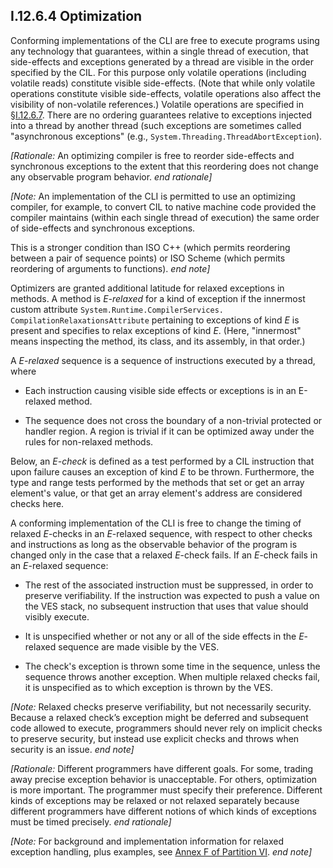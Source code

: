 ## I.12.6.4 Optimization

Conforming implementations of the CLI are free to execute programs using any technology that guarantees, within a single thread of execution, that side-effects and exceptions generated by a thread are visible in the order specified by the CIL. For this purpose only volatile operations (including volatile reads) constitute visible side-effects. (Note that while only volatile operations constitute visible side-effects, volatile operations also affect the visibility of non-volatile references.) Volatile operations are specified in §[I.12.6.7](#todo-missing-hyperlink). There are no ordering guarantees relative to exceptions injected into a thread by another thread (such exceptions are sometimes called "asynchronous exceptions" (e.g., `System.Threading.ThreadAbortException`).

_[Rationale:_ An optimizing compiler is free to reorder side-effects and synchronous exceptions to the extent that this reordering does not change any observable program behavior. _end rationale]_

_[Note:_ An implementation of the CLI is permitted to use an optimizing compiler, for example, to convert CIL to native machine code provided the compiler maintains (within each single thread of execution) the same order of side-effects and synchronous exceptions.

This is a stronger condition than ISO C++ (which permits reordering between a pair of sequence points) or ISO Scheme (which permits reordering of arguments to functions). _end note]_

Optimizers are granted additional latitude for relaxed exceptions in methods.  A method is *E-relaxed* for a kind of exception if the innermost custom attribute `System.Runtime.CompilerServices. CompilationRelaxationsAttribute` pertaining to exceptions of kind *E* is present and specifies to relax exceptions of kind *E*. (Here, "innermost" means inspecting the method, its class, and its assembly, in that order.)

A *E-relaxed* sequence is a sequence of instructions executed by a thread, where

 * Each instruction causing visible side effects or exceptions is in an E-relaxed method.

 * The sequence does not cross the boundary of a non-trivial protected or handler region. A region is trivial if it can be optimized away under the rules for non-relaxed methods.

Below, an *E-check* is defined as a test performed by a CIL instruction that upon failure causes an exception of kind *E* to be thrown. Furthermore, the type and range tests performed by the methods that set or get an array element's value, or that get an array element's address are considered checks here.

A conforming implementation of the CLI is free to change the timing of relaxed *E*-checks in an *E*-relaxed sequence, with respect to other checks and instructions as long as the observable behavior of the program is changed only in the case that a relaxed *E*-check fails. If an *E*-check fails in an *E*-relaxed sequence:

 * The rest of the associated instruction must be suppressed, in order to preserve verifiability. If the instruction was expected to push a value on the VES stack, no subsequent instruction that uses that value should visibly execute.

 * It is unspecified whether or not any or all of the side effects in the *E*-relaxed sequence are made visible by the VES.

 * The check's exception is thrown some time in the sequence, unless the sequence throws another exception. When multiple relaxed checks fail, it is unspecified as to which exception is thrown by the VES.

_[Note:_ Relaxed checks preserve verifiability, but not necessarily security. Because a relaxed check’s exception might be deferred and subsequent code allowed to execute, programmers should never rely on implicit checks to preserve security, but instead use explicit checks and throws when security is an issue. _end note]_

_[Rationale:_ Different programmers have different goals. For some, trading away precise exception behavior is unacceptable. For others, optimization is more important. The programmer must specify their preference. Different kinds of exceptions may be relaxed or not relaxed separately because different programmers have different notions of which kinds of exceptions must be timed precisely. _end rationale]_

_[Note:_ For background and implementation information for relaxed exception handling, plus examples, see [Annex F of Partition VI](#todo-missing-hyperlink). _end note]_

